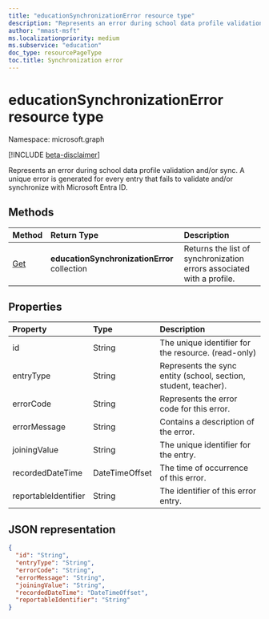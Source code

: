 ```yaml
---
title: "educationSynchronizationError resource type"
description: "Represents an error during school data profile validation and/or sync. A unique error is generated for every entry that fails to validate and/or synchronize with Microsoft Entra ID."
author: "mmast-msft"
ms.localizationpriority: medium
ms.subservice: "education"
doc_type: resourcePageType
toc.title: Synchronization error
---
```


# educationSynchronizationError resource type

Namespace: microsoft.graph

[!INCLUDE [beta-disclaimer](../../includes/beta-disclaimer.md)]

Represents an error during school data profile validation and/or sync. A unique error is generated for every entry that fails to validate and/or synchronize with Microsoft Entra ID.

## Methods

| Method                                                                     | Return Type                                  | Description                                                           |
| :------------------------------------------------------------------------- | :------------------------------------------- | :-------------------------------------------------------------------- |
| [Get](../api/educationsynchronizationerrors-get.md) | **educationSynchronizationError** collection | Returns the list of synchronization errors associated with a profile. |

## Properties

| Property             | Type           | Description                                                     |
| :------------------- | :------------- | :-------------------------------------------------------------- |
| id                   | String         | The unique identifier for the resource. (read-only)             |
| entryType            | String         | Represents the sync entity (school, section, student, teacher). |
| errorCode            | String         | Represents the error code for this error.                       |
| errorMessage         | String         | Contains a description of the error.                            |
| joiningValue         | String         | The unique identifier for the entry.                            |
| recordedDateTime     | DateTimeOffset | The time of occurrence of this error.                           |
| reportableIdentifier | String         | The identifier of this error entry.                             |

## JSON representation

<!-- {
  "blockType": "resource",
  "optionalProperties": [

  ],
  "@odata.type": "microsoft.graph.educationSynchronizationError"
}-->

```json
{
  "id": "String",
  "entryType": "String",
  "errorCode": "String",
  "errorMessage": "String",
  "joiningValue": "String",
  "recordedDateTime": "DateTimeOffset",
  "reportableIdentifier": "String"
}
```
